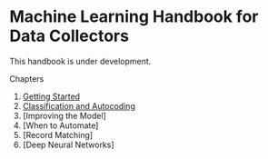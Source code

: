 # Machine Learning Handbook for Data Collectors

This handbook is under development.

Chapters
1. [Getting Started](notebooks/Getting%20Started.ipynb)
2. [Classification and Autocoding](notebooks/Classification%20and%20Autocoding.ipynb)
3. [Improving the Model]
4. [When to Automate]
5. [Record Matching]
6. [Deep Neural Networks]